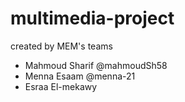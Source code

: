 # multimedia-project
created by MEM's teams
- Mahmoud Sharif @mahmoudSh58
- Menna Esaam @menna-21
- Esraa El-mekawy

